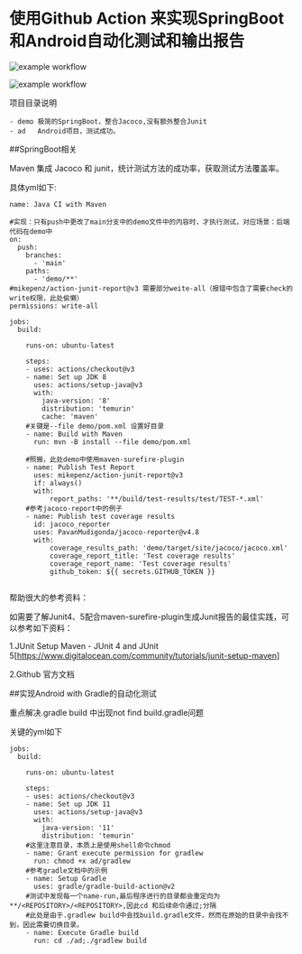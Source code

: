 # 使用Github Action 来实现SpringBoot和Android自动化测试和输出报告

![example workflow](https://github.com/kexi292/testgitaction/actions/workflows/maven.yml/badge.svg)


![example workflow](https://github.com/kexi292/testgitaction/actions/workflows/gradle.yml/badge.svg)

项目目录说明
```
- demo 极简的SpringBoot，整合Jacoco,没有额外整合Junit
- ad   Android项目，测试成功。
```
##SpringBoot相关

Maven 集成 Jacoco 和 junit，统计测试方法的成功率，获取测试方法覆盖率。

具体yml如下:
```
name: Java CI with Maven

#实现：只有push中更改了main分支中的demo文件中的内容时，才执行测试，对应场景：后端代码在demo中
on:
  push:
    branches:
      - 'main'
    paths:
      - 'demo/**'
#mikepenz/action-junit-report@v3 需要部分weite-all（报错中包含了需要check的write权限，此处偷懒）
permissions: write-all

jobs:
  build:

    runs-on: ubuntu-latest

    steps:
    - uses: actions/checkout@v3
    - name: Set up JDK 8
      uses: actions/setup-java@v3
      with:
        java-version: '8'
        distribution: 'temurin'
        cache: 'maven'
    #关键是--file demo/pom.xml 设置好目录
    - name: Build with Maven
      run: mvn -B install --file demo/pom.xml
      
    #照搬，此处demo中使用maven-surefire-plugin
    - name: Publish Test Report
      uses: mikepenz/action-junit-report@v3
      if: always()
      with:
          report_paths: '**/build/test-results/test/TEST-*.xml'
    #参考jacoco-report中的例子
    - name: Publish test coverage results
      id: jacoco_reporter
      uses: PavanMudigonda/jacoco-reporter@v4.8
      with:
          coverage_results_path: 'demo/target/site/jacoco/jacoco.xml'
          coverage_report_title: 'Test coverage results'
          coverage_report_name: 'Test coverage results'
          github_token: ${{ secrets.GITHUB_TOKEN }}
    
```

帮助很大的参考资料：
      
如需要了解Junit4、5配合maven-surefire-plugin生成Junit报告的最佳实践，可以参考如下资料：
      
1.JUnit Setup Maven - JUnit 4 and JUnit 5[https://www.digitalocean.com/community/tutorials/junit-setup-maven]

2.Github 官方文档


##实现Android with Gradle的自动化测试

重点解决.gradle build 中出现not find build.gradle问题

关键的yml如下

```
jobs:
  build:

    runs-on: ubuntu-latest

    steps:
    - uses: actions/checkout@v3
    - name: Set up JDK 11
      uses: actions/setup-java@v3
      with:
        java-version: '11'
        distribution: 'temurin'
    #这里注意目录，本质上是使用shell命令chmod
    - name: Grant execute permission for gradlew
      run: chmod +x ad/gradlew
    #参考gradle文档中的示例
    - name: Setup Gradle
      uses: gradle/gradle-build-action@v2
    #测试中发现每一个name-run,最后程序进行的目录都会重定向为**/<REPOSITORY>/<REPOSITORY>,因此cd 和后续命令通过;分隔
    #此处是由于.gradlew build中会找build.gradle文件，然而在原始的目录中会找不到，因此需要切换目录。
    - name: Execute Gradle build
      run: cd ./ad;./gradlew build
```


